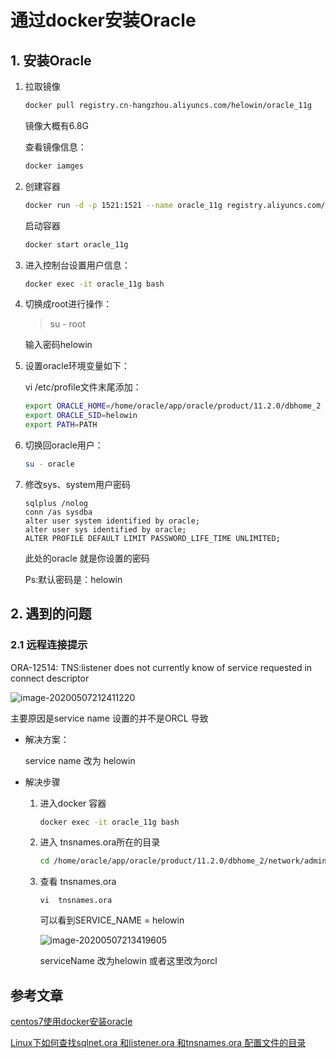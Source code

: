 # 通过docker安装Oracle

## 1. 安装Oracle

1. 拉取镜像

   ```sh
   docker pull registry.cn-hangzhou.aliyuncs.com/helowin/oracle_11g
   ```

   镜像大概有6.8G

   查看镜像信息：

   ```sh
   docker iamges
   ```

2. 创建容器

   ```sh
   docker run -d -p 1521:1521 --name oracle_11g registry.aliyuncs.com/helowin/oracle_11g
   ```

   启动容器

   ```sh
   docker start oracle_11g
   ```

3. 进入控制台设置用户信息：

   ```sh
   docker exec -it oracle_11g bash
   ```

4. 切换成root进行操作：

   >su - root

   输入密码helowin

5. 设置oracle环境变量如下：

   vi /etc/profile文件末尾添加：

   ```sh
   export ORACLE_HOME=/home/oracle/app/oracle/product/11.2.0/dbhome_2
   export ORACLE_SID=helowin
   export PATH=PATH
   ```

   

6. 切换回oracle用户：

   ```sh
   su - oracle
   ```

7. 修改sys、system用户密码

   ```
   sqlplus /nolog
   conn /as sysdba
   alter user system identified by oracle;
   alter user sys identified by oracle;
   ALTER PROFILE DEFAULT LIMIT PASSWORD_LIFE_TIME UNLIMITED;
   ```

   此处的oracle 就是你设置的密码

   Ps:默认密码是：helowin

## 2. 遇到的问题

### 2.1 远程连接提示

ORA-12514: TNS:listener does not currently know of service requested in connect descriptor

![image-20200507212411220](https://gitee.com/zszdevelop/blogimage/raw/master/img/image-20200507212411220.png)

主要原因是service name 设置的并不是ORCL 导致

- 解决方案：

  service name 改为 helowin

- 解决步骤

  1. 进入docker 容器

     ```sh
     docker exec -it oracle_11g bash
     ```

  2. 进入 tnsnames.ora所在的目录

     ```sh
     cd /home/oracle/app/oracle/product/11.2.0/dbhome_2/network/admin
     ```

  3. 查看 tnsnames.ora

     ```
     vi  tnsnames.ora
     ```

     可以看到SERVICE_NAME = helowin

     ![image-20200507213419605](https://gitee.com/zszdevelop/blogimage/raw/master/img/image-20200507213419605.png)

     serviceName 改为helowin 或者这里改为orcl

     

## 参考文章

[centos7使用docker安装oracle](https://segmentfault.com/a/1190000020633619)

[Linux下如何查找sqlnet.ora 和listener.ora 和tnsnames.ora 配置文件的目录](https://blog.csdn.net/weixin_30657541/article/details/98204681)